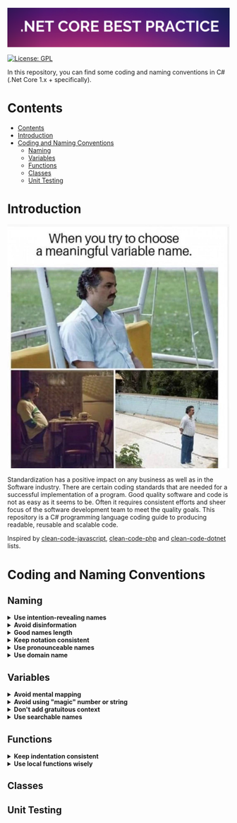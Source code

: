 ![.Net Core Best Practice](/assets/logo_final.png?raw=true)

[![License: GPL](https://img.shields.io/badge/License-GPL-blue.svg)](https://github.com/user3301/dotnetcore_best_practice/blob/master/LICENSE)

In this repository, you can find some coding and naming conventions in C# (.Net Core 1.x + specifically).

# Contents
- [Contents](#contents)
- [Introduction](#introduction)
- [Coding and Naming Conventions](#coding-and-naming-conventions)
  - [Naming](#naming)
  - [Variables](#variables)
  - [Functions](#functions)
  - [Classes](#classes)
  - [Unit Testing](#unit-testing)

# Introduction

![namingmeme](/assets/namingmeme.jpg)

Standardization has a positive impact on any business as well as in the Software industry. There are certain coding standards that are needed for a successful implementation of a program. Good quality software and code is not as easy as it seems to be. Often it  requires consistent efforts and sheer focus of the software development team to meet the quality goals. This repository is a C# programming language coding guide to producing readable, reusable and scalable code.

Inspired by [clean-code-javascript](https://github.com/ryanmcdermott/clean-code-javascript),  [clean-code-php](https://github.com/jupeter/clean-code-php) and [clean-code-dotnet](https://github.com/thangchung/clean-code-dotnet) lists.

# Coding and Naming Conventions

## Naming

<details>
  <summary><b>Use intention-revealing names</b></summary>
A good name does not only improve the readability of the code but also enhance working efficiency as it helps other team members to understand your code.

**Bad:**

This is a bad naming of variable as it does not reflect what it means in the given context, or at last we need to read other parts of the code to find out.

```csharp
int d;
```

**Good:**

```csharp
int elapsedTimeInDays;
int daySinceModification;
int daysSinceCreation;
int fileAgeInDays;
```
These names are good practice as it reveal your intentions.

**[⬆ Back to top](#table-of-contents)**

</details>


<details>
  <summary><b> Avoid disinformation</b></summary>

Sometimes coders need to "hide" some implementation in the back stage, however they tend also to create confusing parts of code.

**Bad:**

```csharp
int[] randomNumberList;
```
"randomNumberList" is not actually a list type data structure. 


**Good:**

```csharp
int[] randomNumbers;
```

**[⬆ Back to top](#table-of-contents)**

</details>


<details>
  <summary><b> Good names length</b></summary>

Long variable names are no longer a problem in modern software development as we have powerful IDEs to help us navigate in code. Nevertheless the problem is that this still can introduce a naming chaos in code.

**Bad:**

```csharp
Account[] theUserAccountArrayIncludesBothActivatedAndDeactivated;
```

**Good:**

```csharp
Account[] allAccounts;
```

**[⬆ Back to top](#table-of-contents)**

</details>


<details>
  <summary><b> Keep notation consistent</b></summary>

Notation means a programming language's own "style". Coders should cook code that matches this notation because other programmers probably know it and use it. 

**Bad:**

```csharp
const int threshold = 100;
public string USERNAME;
private string Name;
void printname();
```

**Good:**

```csharp
const int THRESHOLD = 100;
public string UserName;
private string _name;
void PrintName();
```
C# variable & function naming conventions:

| Object Name               | Notation   | Length | Plural | Prefix | Suffix | Abbreviation | Char Mask          | Underscores |
|:--------------------------|:-----------|-------:|:-------|:-------|:-------|:-------------|:-------------------|:------------|
| Class name                | PascalCase |    128 | No     | No     | Yes    | No           | [A-z][0-9]         | No          |
| Constructor name          | PascalCase |    128 | No     | No     | Yes    | No           | [A-z][0-9]         | No          |
| Method name               | PascalCase |    128 | Yes    | No     | No     | No           | [A-z][0-9]         | No          |
| Method arguments          | camelCase  |    128 | Yes    | No     | No     | Yes          | [A-z][0-9]         | No          |
| Local variables           | camelCase  |     50 | Yes    | No     | No     | Yes          | [A-z][0-9]         | No          |
| Constants name            | PascalCase |     50 | No     | No     | No     | No           | [A-z][0-9]         | No          |
| Field name                | camelCase  |     50 | Yes    | No     | No     | Yes          | [A-z][0-9]         | Yes         |
| Properties name           | PascalCase |     50 | Yes    | No     | No     | Yes          | [A-z][0-9]         | No          |
| Delegate name             | PascalCase |    128 | No     | No     | Yes    | Yes          | [A-z]              | No          |
| Enum type name            | PascalCase |    128 | Yes    | No     | No     | No           | [A-z]              | No          |

**[⬆ Back to top](#table-of-contents)**

</details>


<details>
  <summary><b>Use pronounceable names</b></summary>

Human are good at memorizing pronounceable words. So make variable names pronounceable. 

**Bad:**

```csharp
public class DtaRcrd102
{
    public Datetime genymdhms { get; set; } // what the programmer want to tell is generation timestamp in yy-mm-dd-hh-mm-ss format
    public Datetime modymdhms { get; set; } // modeification timestamp in yy-mm-dd-hh-mm-ss format
}
```

**Good:**

```csharp
public class Customer
{
    public Datetime GenerationTimestamp { get; set; }
    public Datetime ModificationTimestamp { get; set; }
}
```

**[⬆ Back to top](#table-of-contents)**

</details>


<details>
  <summary><b>Use domain name</b></summary>

Remember that the people who read your code will be programmers. So go ahead and use CS terms, algorithm names, math terms and pattern names and so on so that when will know the concept by seeing the names.

**Bad:**

```csharp
 public int Fibonacci(int N) {
        var arr = new int[N]; // bad 

        if(N==0) return 0;
        if(N==1 || N == 2) return 1;
            arr[0] = 1;
            arr[1] = 1;

            for (int i = 2; i < N; i++)
            {
                arr[i] = arr[i-1] + arr[i-2];
            }
            return arr[N-1];
    }

```


**Good:**

```csharp
public int Fibonacci(int N) {
        var dp = new int[N]; // good. Programmers with algorithm knowledge will know dynamic programming is used in this function and will understand this array is used to cache previous calculated solution of a sub-problem

        if(N==0) return 0;
        if(N==1 || N == 2) return 1;
            dp[0] = 1;
            dp[1] = 1;

            for (int i = 2; i < N; i++)
            {
                dp[i] = dp[i-1] + dp[i-2];
            }
            return dp[N-1];
    }

```

**Bad:**

```csharp
 class GumballMachine
 {
     public IEntity Sold;
     public IEntity SoldOut;
 }

```


**Good:**

```csharp
class GumballMachine
 {
     // State pattern is used here
     public IState SoldState;
     public IState SoldOutState;
 }

```


**[⬆ Back to top](#table-of-contents)**

</details>

## Variables

<details>
  <summary><b>Avoid mental mapping</b></summary>

Clean code should be easy to read, understand and should leave no room for guesswork. The following code checks if a user can withdraw a certain amount of money from his/her bank account. It's messy as there is a lengthy condition statement.

**Bad:**

```csharp
public bool Withdraw(User user, double amount)
{
    if(user.Balance > amount && user.ActiveLoan == 0)
    {
        user.Balance -= amount;
        return true;
    }
    else return false;
}
```

**Good:**

```csharp
public bool Withdraw(User user, double amount)
{
    if(HasNoActiveLoan(user) && CanWithdrawAmount(double amount))
    {
        user.Balance -= amount;
        return true;
    }
    else false;
}

private bool HasNoActiveLoan(User user) => user.ActiveLoan ==0;
private bool HasNoActiveLoan(double amount) => user.Balance > amount;
```

This is not only easier to understand but also easier to test.


**Bad:**

```csharp
var a = FruitBasket.GetApple();
var o = FruitBasket.GetOrange();
var s = Blender.MakeSmoothie(a,o);
```

**Good:**

```csharp
var apple = FruitBasket.GetApple();
var orange = FruitBasket.GetOrange();
var smoothie = Blender.MakeSmoothie(apple, orange);
```

**[⬆ back to top](#table-of-contents)**

</details>


<details>
  <summary><b>Avoid using "magic" number or string</b></summary>

A magic number or string is basically a hard-coded value that might change at a later stage. Since it has the chances of changing at a later stage, it can be said that the number is hard to update.

**Bad**

```csharp
public class Foo {
    public void SetPassword(string password) {
         // 7 is the magic number
         if (password.Length() > 7) {
              throw new InvalidArgumentException("password");
         }
    }
}
```

**Good**

```csharp
public class Foo {
    public const int MAX_PASSWORD_SIZE = 7;

    public void SetPassword(string password) {
         if (password.Length() > MAX_PASSWORD_SIZE) {
              throw new InvalidArgumentException("password");
         }
    }
}
```

It improves readability of the code and it's easier to maintain. Once there are multiple places that the length of the password needs to be checked, when the max size is changed, programmers need to change in all code locations with that magic number. Missing any one will lead to inconsistencies.

**[⬆ back to top](#table-of-contents)**

</details>

<details>
  <summary><b>Don't add gratuitous context</b></summary>

Shorter names are generally better than longer ones, so long as they are clear. Add no more context to a name than is necessary. 

**Bad:**

```csharp
public class User
{
    public string UserEmail { get; set; }
    public string UserFirstName { get; set; }
    public string UserLastName { get; set; }

    //...
}
```

Imagine you type 'U' and press the completion key and are rewarded with all the properties in this object. Does this make your life easier?

**Good:**

```csharp
public class User
{
    public string Email { get; set; }
    public string FirstName { get; set; }
    public string LastName { get; set; }

    //...
}
```

**[⬆ back to top](#table-of-contents)**

</details>


<details>
  <summary><b>Use searchable names</b></summary>

One might easily grep for `DAYS_IN_KNUCKLE_MONTH`, but the number 31 could be more troublesome. Searches may turn up the digit as part of file names, other constant definition, and in various expressions where the value is used with different intent.

**Bad:**

```csharp
int s = 0;
for(int i =1; i<= 31; ++i)
{
  s += (t[i]*4)
}
```

**Good:**

```csharp
int realDaysPerIdealDay = 4;
public const int WORK_DAYS_PER_WEEK = 5;
int sum = 0;

for(int i=1; i<= NUMBER_OF_TASKS;++i)
{
  int realTaskDays = taskEstimate[i] * realDaysPerIdealDay;
  int realTaskWeeks = (realdays / WORK_DAYS_PER_WEEK);
  sum += realTaskWeeks;
}
```

**Bad:**

It's hard to navigate to the location where `transcriptionStatus` is `error` and see what happens unless 0 is mentally "mapped" to `error`.
```csharp
var transcriptionStatus = DocumentDB.GetTranscriptStatus();
if(transcriptionStatus < 0) return StatusCode(500);
```

**Good:**

```csharp
public enum TranscriptionStatusEnum:short
{
   error = -1,
   analyzing = 1,
   done = 2,
   received = 3
}

var transcriptionStatus = DocumentDB.GetTranscriptStatus();
if(transcriptionStatus == TranscriptionStatusEnum.error) return StatusCode(500);
```


**[⬆ Back to top](#table-of-contents)**

</details>


## Functions

<details>
  <summary><b>Keep indentation consistent</b></summary>
Keep your indentation style consistent is a good way to improve your code readability and keep it nice and concise.

**Style 1:**

```csharp
void Foo() {
  if(condition) {
    //do something
  } else {
    //do something
  }
}
```

**Style 2:**

```csharp
void Foo()
{
  if(condition)
  {
    //do something
  }
  else
  {
    //do something
  }
}
```

**Style 3:**

```csharp
void Foo()
{ if(condition)
  { //do something
  }
  else
  { //do something
  }
}
```

Indentation of choice is only a matter of preference unless your language of choice has a strict rule of indentation(Golang enforce curly bracket to not be on the next line). Based on my personal experience `Style 2` is preferred by .Net and .Net Core developer whereas `Style 1` is more for Java guys.

**[⬆ Back to top](#table-of-contents)**

</details>


<details>
  <summary><b>Use local functions wisely</b></summary>
C# supports `local functions` since C# 7.0. Local functions are private methods of a type that are nested in another member. They can only be called from their containing member. Local functions can be declared in and called from:

  1. Methods, especially iterator methods and async methods;
   
  2. Constructors;
   
  3. Property accessors;
   
  4. Event accessors;
   
  5. Anonymous expressions;
    
  6.  Finalizers;
    
  7.  Other local functions; 

**Bad:**

```csharp
public static partial class Utility
{
  #region  private method
  private static string GetText(string path, string filename)
  {
    var sr = File.OpenText(AppendPathSeparator(path) + filename);
         var text = sr.ReadToEnd();
         return text;
  }

// this method is only called inside GetText method
  private static string AppendPathSeparator(string filepath)
  {
    if (! filepath.EndsWith(@"\"))
               filepath += @"\";

            return filepath;   
  }
  #endregion
}
```

As method `GetText` is a private method in the `Utility` class, The `AppendPathSeparator` method is only used inside of `GetText` method. We could move `AppendPathSeparator` method declaration into `GetText` method to avoid contaminate the global environment.

**Good:**

```csharp
 private static string GetText(string path, string filename)
    {
         var sr = File.OpenText(AppendPathSeparator(path) + filename);
         var text = sr.ReadToEnd();
         return text;
         
         // Declare a local function.
         string AppendPathSeparator(string filepath)
         {
            if (! filepath.EndsWith(@"\"))
               filepath += @"\";

            return filepath;   
         }
    } 
```

**[⬆ Back to top](#table-of-contents)**

</details>


## Classes

## Unit Testing